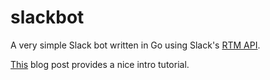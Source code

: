 # slackbot

A very simple Slack bot written in Go using Slack's [RTM
API](https://api.slack.com/rtm).

[This](https://www.opsdash.com/blog/slack-bot-in-golang.html) blog post
provides a nice intro tutorial.
